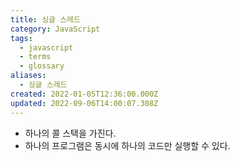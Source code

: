 ```yaml
---
title: 싱글 스레드
category: JavaScript
tags:
  - javascript
  - terms
  - glossary
aliases:
  - 싱글 스레드
created: 2022-01-05T12:36:00.000Z
updated: 2022-09-06T14:00:07.308Z
---
```


- 하나의 콜 스택을 가진다.
- 하나의 프로그램은 동시에 하나의 코드만 실행할 수 있다.
